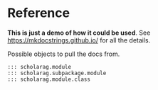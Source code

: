 # Reference
**This is just a demo of how it could be used**. See https://mkdocstrings.github.io/
for all the details.


Possible objects to pull the docs from.
```text
::: scholarag.module
::: scholarag.subpackage.module
::: scholarag.module.class
```
